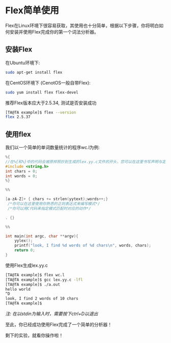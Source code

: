 # Flex简单使用

Flex在Linux环境下很容易获取，其使用也十分简单，根据以下步骤，你将明白如何安装并使用Flex完成你的第一个词法分析器。

## 安装Flex

在Ubuntu环境下: 

```bash
sudo apt-get install flex
```

在CentOS环境下 (CenotOS一般自带Flex):

```bash
sudo yum install flex flex-devel
```

推荐Flex版本应大于2.5.34, 测试是否安装成功

```bash
[TA@TA example]$ flex --version
flex 2.5.37
```

## 使用flex

我们以一个简单的单词数量统计的程序wc.l为例: 

```c
%{
//在%{和%}中的代码会被原样照抄到生成的lex.yy.c文件的开头，您可以在这里书写声明与定义
#include <string.h>
int chars = 0;
int words = 0;
%}

%%

[a-zA-Z]+ { chars += strlen(yytext);words++;}
 /*你可以在这里使用你熟悉的正则表达式来编写模式*/
 /*你可以用C代码来指定模式匹配时对应的动作*/

. {}

%%

int main(int argc, char **argv){
    yylex();
    printf("look, I find %d words of %d chars\n", words, chars);
	return 0;
}
```

使用Flex生成lex.yy.c

```bash
[TA@TA example]$ flex wc.l 
[TA@TA example]$ gcc lex.yy.c -lfl
[TA@TA example]$ ./a.out 
hello world
^D
look, I find 2 words of 10 chars
[TA@TA example]$ 
```

*注: 在以stdin为输入时，需要按下ctrl+D以退出*

至此，你已经成功使用Flex完成了一个简单的分析器！

剩下的实验，就看你操作啦！